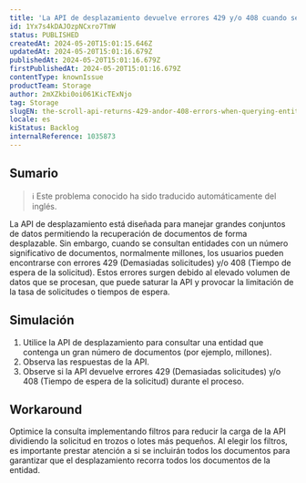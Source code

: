 ```yaml
---
title: 'La API de desplazamiento devuelve errores 429 y/o 408 cuando se consultan entidades con un gran número de documentos, que suelen superar los millones.'
id: 1Yx7s4kDAJOzpNCxro7TmW
status: PUBLISHED
createdAt: 2024-05-20T15:01:15.646Z
updatedAt: 2024-05-20T15:01:16.679Z
publishedAt: 2024-05-20T15:01:16.679Z
firstPublishedAt: 2024-05-20T15:01:16.679Z
contentType: knownIssue
productTeam: Storage
author: 2mXZkbi0oi061KicTExNjo
tag: Storage
slugEN: the-scroll-api-returns-429-andor-408-errors-when-querying-entities-with-a-large-number-of-documents-typically-exceeding-millions
locale: es
kiStatus: Backlog
internalReference: 1035873
---
```


## Sumario

>ℹ️ Este problema conocido ha sido traducido automáticamente del inglés.


La API de desplazamiento está diseñada para manejar grandes conjuntos de datos permitiendo la recuperación de documentos de forma desplazable. Sin embargo, cuando se consultan entidades con un número significativo de documentos, normalmente millones, los usuarios pueden encontrarse con errores 429 (Demasiadas solicitudes) y/o 408 (Tiempo de espera de la solicitud). Estos errores surgen debido al elevado volumen de datos que se procesan, que puede saturar la API y provocar la limitación de la tasa de solicitudes o tiempos de espera.



## Simulación



1. Utilice la API de desplazamiento para consultar una entidad que contenga un gran número de documentos (por ejemplo, millones).
2. Observa las respuestas de la API.
3. Observe si la API devuelve errores 429 (Demasiadas solicitudes) y/o 408 (Tiempo de espera de la solicitud) durante el proceso.



## Workaround


Optimice la consulta implementando filtros para reducir la carga de la API dividiendo la solicitud en trozos o lotes más pequeños.
Al elegir los filtros, es importante prestar atención a si se incluirán todos los documentos para garantizar que el desplazamiento recorra todos los documentos de la entidad.




